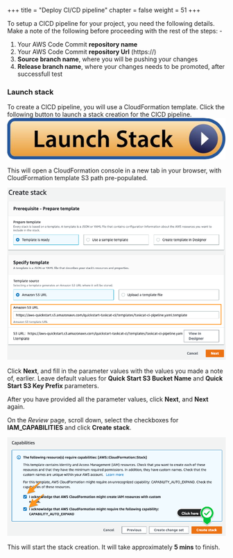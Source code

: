 +++
title = "Deploy CI/CD pipeline"
chapter = false
weight = 51
+++

To setup a CICD pipeline for your project, you need the following details. Make a note of the following before proceeding with the rest of the steps: -

1. Your AWS Code Commit **repository name**
2. Your AWS Code Commit **repository Url** (https://)
3. **Source branch name**, where you will be pushing your changes
4. **Release branch name**, where your changes needs to be promoted, after successfull test

### Launch stack
To create a CICD pipeline, you will use a CloudFormation template. Click the following button to launch a stack creation for the CICD pipeline.
[![launch-stack](/images/launch-stack.png?height=25px)](https://us-west-2.console.aws.amazon.com/cloudformation/home?region=us-west-2#/stacks/new?stackName=CICD-TCatv9&templateURL=https://aws-quickstart.s3.amazonaws.com/quickstart-taskcat-ci/templates/taskcat-ci-pipeline.yaml.template)

This will open a CloudFormation console in a new tab in your browser, with CloudFormation template S3 path pre-populated.

![template-url](/images/template-url.png)

Click **Next**, and fill in the parameter values with the values you made a note of, earlier. Leave default values for **Quick Start S3 Bucket Name** and **Quick Start S3 Key Prefix** parameters.

After you have provided all the parameter values, click **Next**, and **Next** again.

On the *Review* page, scroll down, select the checkboxes for **IAM_CAPABILITIES** and click **Create stack**.

![iam-capabilities](/images/iam-capabilities.png)

This will start the stack creation. It will take approximately **5 mins** to finish.
